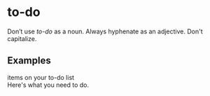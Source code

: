 # to-do

Don’t use *to-do* as a noun. Always hyphenate as an adjective. Don't capitalize.

## Examples

items on your to-do list  
Here's what you need to do.  
